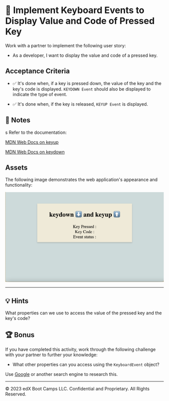# 📖 Implement Keyboard Events to Display Value and Code of Pressed Key

Work with a partner to implement the following user story:

* As a developer, I want to display the value and code of a pressed key.

## Acceptance Criteria

* ✅ It's done when, if a key is pressed down, the value of the key and the key's code is displayed. `KEYDOWN Event` should also be displayed to indicate the type of event. 

* ✅ It's done when, if the key is released, `KEYUP Event` is displayed.

## 📝 Notes
s
Refer to the documentation: 

[MDN Web Docs on keyup](https://developer.mozilla.org/en-US/docs/Web/API/Document/keyup_event)

[MDN Web Docs on keydown](https://developer.mozilla.org/en-US/docs/Web/API/Document/keydown_event)

## Assets

The following image demonstrates the web application's appearance and functionality:

![The web app includes lines to display "Key Pressed", "Key Code", and "Event status".](./images/01-screenshot.png)

---

## 💡 Hints

What properties can we use to access the value of the pressed key and the key's code?

## 🏆 Bonus

If you have completed this activity, work through the following challenge with your partner to further your knowledge:

* What other properties can you access using the `KeyboardEvent` object? 

Use [Google](https://www.google.com) or another search engine to research this.

---
© 2023 edX Boot Camps LLC. Confidential and Proprietary. All Rights Reserved.
